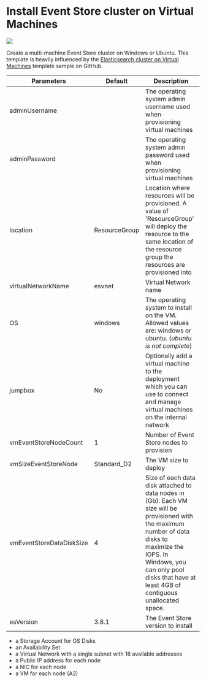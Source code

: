 # Install Event Store cluster on Virtual Machines

<a href="https://portal.azure.com/#create/Microsoft.Template/uri/https%3A%2F%2Fraw.githubusercontent.com%2Fpbolduc%2FEventStore-DevOps%2Fmaster%2Fazure-resource-manager%2FEventStoreCluster%2FTemplates%2Fazuredeploy.json#" target="_blank">
    <img src="http://azuredeploy.net/deploybutton.png"/>
</a>

Create a multi-machine Event Store cluster on Windows or Ubuntu.  This template is heavily influenced by the [Elasticsearch cluster on Virtual Machines](https://github.com/Azure/azure-quickstart-templates/tree/master/elasticsearch) template sample on GitHub.

Parameters  | Default  | Description
------------- | ------------- | -------------
adminUsername |  | The operating system admin username used when provisioning virtual machines
adminPassword |  | The operating system admin password used when provisioning virtual machines
location | ResourceGroup | Location where resources will be provisioned.  A value of 'ResourceGroup' will deploy the resource to the same location of the resource group the resources are provisioned into
virtualNetworkName | esvnet | Virtual Network name
OS | windows | The operating system to install on the VM. Allowed values are: windows or ubuntu. (*ubuntu is not complete*)
jumpbox | No | Optionally add a virtual machine to the deployment which you can use to connect and manage virtual machines on the internal network
vmEventStoreNodeCount | 1 | Number of Event Store nodes to provision
vmSizeEventStoreNode | Standard_D2 | The VM size to deploy
vmEventStoreDataDiskSize | 4 | Size of each data disk attached to data nodes in (Gb). Each VM size will be provisioned with the maximum number of data disks to maximize the IOPS. In Windows, you can only pool disks that have at least 4GB of contiguous unallocated space.
esVersion | 3.8.1 | The Event Store version to install


* a Storage Account for OS Disks
* an Availability Set
* a Virtual Network with a single subnet with 16 available addresses
* a Public IP address for each node
* a NIC for each node
* a VM for each node (A2)
